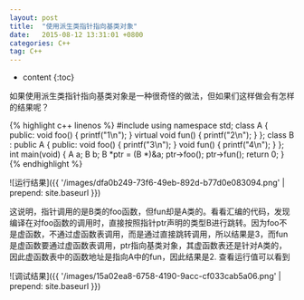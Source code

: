 ```yaml
---
layout: post
title:  "使用派生类指针指向基类对象"
date:   2015-08-12 13:31:01 +0800
categories: C++
tag: C++
---
```


* content
{:toc}


如果使用派生类指针指向基类对象是一种很奇怪的做法，但如果们这样做会有怎样的结果呢？

{% highlight c++ linenos %}
#include<iostream>
using namespace std;
class A
{
public:
	void foo()
	{
		printf("1\n");
	}
	virtual void fun()
	{
		printf("2\n");
	}
};
class B : public A
{
public:
	void foo()
	{
		printf("3\n");
	}
	void fun()
	{
		printf("4\n");
	}
};
int main(void)
{
	A a;
	B b;
	B *ptr = (B *)&a;
	ptr->foo();
	ptr->fun();
	return 0;
}
{% endhighlight %}

![运行结果]({{ '/images/dfa0b249-73f6-49eb-892d-b77d0e083094.png' | prepend: site.baseurl  }})

这说明，指针调用的是B类的foo函数，但fun却是A类的。看看汇编的代码，发现编译在对foo函数的调用时，直接按照指针ptr声明的类型B进行跳转。因为foo不是虚函数，不通过虚函数表调用，而是通过直接跳转调用，所以结果是3，而fun是虚函数要通过虚函数表调用，ptr指向基类对象，其虚函数表还是针对A类的，因此虚函数表中的函数地址是指向A中的fun，因此结果是2.
查看运行值可以看到

![调试结果]({{ '/images/15a02ea8-6758-4190-9acc-cf033cab5a06.png' | prepend: site.baseurl  }})
